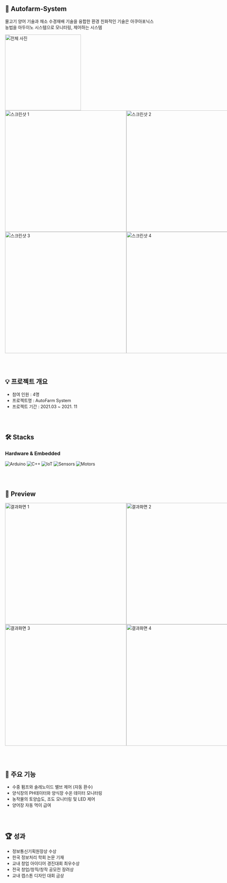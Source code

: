 ## 🌳 Autofarm-System
물고기 양어 기술과 채소 수경재배 기술을 융합한 환경 친화적인 기술은 아쿠아포닉스 농법을 아두이노 시스템으로 모니터링, 제어하는 시스템

<img src="https://user-images.githubusercontent.com/82020828/223026742-170a2b3c-818a-4f50-8703-2e647f6abf3b.png" width="250" alt="전체 사진">
<div style="display: flex; justify-content: space-around; align-items: center;">
  <img src="https://user-images.githubusercontent.com/82020828/223025471-a7febf62-de60-4f4a-87c1-7c9dd93af3a7.png" width="400" alt="스크린샷 1">
  <img src="https://user-images.githubusercontent.com/82020828/223025491-23732bda-7198-4c0a-819c-08e0cb8e99f4.png" width="400" alt="스크린샷 2">
</div>
<div style="display: flex; justify-content: space-around; align-items: center;">
  <img src="https://user-images.githubusercontent.com/82020828/223025506-1e766f66-5005-4a6d-b1f1-0b62f5dec90a.png" width="400" alt="스크린샷 3">
  <img src="https://user-images.githubusercontent.com/82020828/223025524-0c3c578c-74eb-4940-a8c6-244abb9ea5f3.png" width="400" alt="스크린샷 4">
</div>

<br><br> 


## 💡 프로젝트 개요
- 참여 인원 : 4명
- 프로젝트명 : AutoFarm System
- 프로젝트 기간 : 2021.03 ~ 2021. 11


<br><br>

## 🛠️ Stacks 
### Hardware & Embedded
![Arduino](https://img.shields.io/badge/Arduino-00878F?style=for-the-badge&logo=arduino&logoColor=white)
![C++](https://img.shields.io/badge/C%2B%2B-00599C?style=for-the-badge&logo=c%2B%2B&logoColor=white)
![IoT](https://img.shields.io/badge/IoT-00B2B2?style=for-the-badge&logo=internet-of-things&logoColor=white)
![Sensors](https://img.shields.io/badge/Sensors-F8A229?style=for-the-badge&logoColor=white)
![Motors](https://img.shields.io/badge/Motors-4A90E2?style=for-the-badge&logoColor=white)

<br><br>

## 📸 Preview
<div style="display: flex; justify-content: space-around; align-items: center;">
  <img src="https://user-images.githubusercontent.com/82020828/223026337-06da055c-057d-4003-a932-f0c207904369.png" width="400" alt="결과화면 1">
  <img src="https://user-images.githubusercontent.com/82020828/223026360-c88ab2c0-d44b-49c2-86c1-9ea4445510af.png" width="400" alt="결과화면 2">
</div>
<div style="display: flex; justify-content: space-around; align-items: center;">
  <img src="https://user-images.githubusercontent.com/82020828/223026400-ad5efcbe-9adb-4148-a04b-7e48fce495a4.png" width="400" alt="결과화면 3">
  <img src="https://user-images.githubusercontent.com/82020828/223026421-42e7f09a-3540-4224-a0fc-3797fc690cdc.png" width="400" alt="결과화면 4">
  <img src="https://user-images.githubusercontent.com/82020828/223026434-e6726583-d088-4004-b733-69d94d37bf4b.png" width="400" alt="결과화면 5">
</div>

<br><br>

## 🚀 주요 기능
- 수중 펌프와 솔레노이드 밸브 제어 (자동 환수)
- 양식장의 PH데이터와 양식장 수온 데이터 모니터링
- 농작물의 토양습도, 조도 모니터링 및 LED 제어
- 양어장 자동 먹이 급여

<br><br>

## 🏆 성과
- 정보통신기획원장상 수상
- 한국 정보처리 학회 논문 기재
- 교내 창업 아이디어 경진대회 최우수상
- 전국 창업/창직/창작 공모전 장려상
- 교내 캡스톤 디자인 대회 금상
